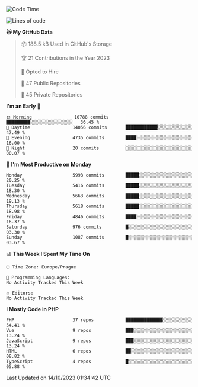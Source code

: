 <!--START_SECTION:waka-->
![Code Time](http://img.shields.io/badge/Code%20Time-1%2C583%20hrs%2058%20mins-blue)

![Lines of code](https://img.shields.io/badge/From%20Hello%20World%20I%27ve%20Written-9.6%20million%20lines%20of%20code-blue)

**🐱 My GitHub Data** 

> 📦 188.5 kB Used in GitHub's Storage 
 > 
> 🏆 21 Contributions in the Year 2023
 > 
> 💼 Opted to Hire
 > 
> 📜 47 Public Repositories 
 > 
> 🔑 45 Private Repositories 
 > 
**I'm an Early 🐤** 

```text
🌞 Morning                10788 commits       █████████░░░░░░░░░░░░░░░░   36.45 % 
🌆 Daytime                14056 commits       ████████████░░░░░░░░░░░░░   47.49 % 
🌃 Evening                4735 commits        ████░░░░░░░░░░░░░░░░░░░░░   16.00 % 
🌙 Night                  20 commits          ░░░░░░░░░░░░░░░░░░░░░░░░░   00.07 % 
```
📅 **I'm Most Productive on Monday** 

```text
Monday                   5993 commits        █████░░░░░░░░░░░░░░░░░░░░   20.25 % 
Tuesday                  5416 commits        █████░░░░░░░░░░░░░░░░░░░░   18.30 % 
Wednesday                5663 commits        █████░░░░░░░░░░░░░░░░░░░░   19.13 % 
Thursday                 5618 commits        █████░░░░░░░░░░░░░░░░░░░░   18.98 % 
Friday                   4846 commits        ████░░░░░░░░░░░░░░░░░░░░░   16.37 % 
Saturday                 976 commits         █░░░░░░░░░░░░░░░░░░░░░░░░   03.30 % 
Sunday                   1087 commits        █░░░░░░░░░░░░░░░░░░░░░░░░   03.67 % 
```


📊 **This Week I Spent My Time On** 

```text
🕑︎ Time Zone: Europe/Prague

💬 Programming Languages: 
No Activity Tracked This Week

🔥 Editors: 
No Activity Tracked This Week
```

**I Mostly Code in PHP** 

```text
PHP                      37 repos            ██████████████░░░░░░░░░░░   54.41 % 
Vue                      9 repos             ███░░░░░░░░░░░░░░░░░░░░░░   13.24 % 
JavaScript               9 repos             ███░░░░░░░░░░░░░░░░░░░░░░   13.24 % 
HTML                     6 repos             ██░░░░░░░░░░░░░░░░░░░░░░░   08.82 % 
TypeScript               4 repos             █░░░░░░░░░░░░░░░░░░░░░░░░   05.88 % 
```




 Last Updated on 14/10/2023 01:34:42 UTC
<!--END_SECTION:waka-->
<!--
**AlexKratky/AlexKratky** is a ✨ _special_ ✨ repository because its `README.md` (this file) appears on your GitHub profile.

Here are some ideas to get you started:

- 🔭 I’m currently working on ...
- 🌱 I’m currently learning ...
- 👯 I’m looking to collaborate on ...
- 🤔 I’m looking for help with ...
- 💬 Ask me about ...
- 📫 How to reach me: ...
- 😄 Pronouns: ...
- ⚡ Fun fact: ...
-->
